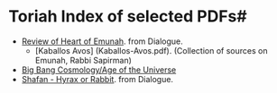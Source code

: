 # Toriah Index of selected PDFs#

* [Review of Heart of Emunah](Review-Heart-of-Emunah.pdf). from Dialogue.
  * [Kaballos Avos] (Kaballos-Avos.pdf). (Collection of sources on Emunah, Rabbi Sapirman)
* [Big Bang Cosmology/Age of the Universe](Ostroff-BigBang.pdf)
* [Shafan - Hyrax or Rabbit](Ostroff-Shafan.pdf). from Dialogue. 

